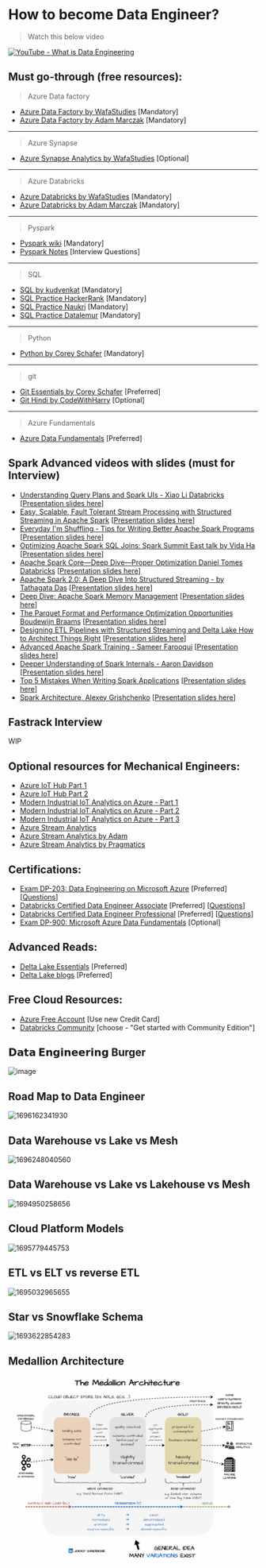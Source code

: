 # How to become Data Engineer?

> Watch this below video

[![YouTube - What is Data Engineering](http://img.youtube.com/vi/qWru-b6m030/0.jpg)](https://www.youtube.com/watch?v=qWru-b6m030)

## Must go-through (free resources):

> Azure Data factory

- [Azure Data Factory by WafaStudies](https://www.youtube.com/playlist?list=PLMWaZteqtEaLTJffbbBzVOv9C0otal1FO) [Mandatory]
- [Azure Data Factory by Adam Marczak](https://www.youtube.com/playlist?list=PLGjZwEtPN7j8b9dPA0HrtJDptOB69B506) [Mandatory]

---

> Azure Synapse

- [Azure Synapse Analytics by WafaStudies](https://www.youtube.com/playlist?list=PLMWaZteqtEaIZxPCw_0AO1GsqESq3hZc6) [Optional]

---

> Azure Databricks

- [Azure Databricks by WafaStudies](https://www.youtube.com/playlist?list=PLMWaZteqtEaKi4WAePWtCSQCfQpvBT2U1) [Mandatory]
- [Azure Databricks by Adam Marczak](https://www.youtube.com/playlist?list=PLGjZwEtPN7j96btR0XlAIla9T6XPpj9ta) [Mandatory]

---

> Pyspark

- [Pyspark wiki](https://sparkbyexamples.com/pyspark-tutorial/) [Mandatory]
- [Pyspark Notes](https://amrit-hub.github.io/How-to-become-Data-Engineering-Essentials/pyspark/PySpark-notes.pdf) [Interview Questions]

---

> SQL

- [SQL by kudvenkat](https://www.youtube.com/playlist?list=PL08903FB7ACA1C2FB) [Mandatory]
- [SQL Practice HackerRank](https://www.hackerrank.com/domains/sql) [Mandatory]
- [SQL Practice Naukri](https://www.naukri.com/code360/problem-lists/top-100-sql-problems) [Mandatory]
- [SQL Practice Datalemur](https://datalemur.com/questions?category=SQL) [Mandatory]

---

> Python

- [Python by Corey Schafer](https://www.youtube.com/playlist?list=PL-osiE80TeTt2d9bfVyTiXJA-UTHn6WwU) [Mandatory]

---

> git

- [Git Essentials by Corey Schafer](https://www.youtube.com/playlist?list=PL-osiE80TeTuRUfjRe54Eea17-YfnOOAx) [Preferred]
- [Git Hindi by CodeWithHarry](https://www.youtube.com/playlist?list=PLu0W_9lII9agwhy658ZPA0MTStKUJTWPi) [Optional]

---

> Azure Fundamentals

- [Azure Data Fundamentals](https://www.youtube.com/playlist?list=PLGjZwEtPN7j-Q59JYso3L4_yoCjj2syrM) [Preferred]

## Spark Advanced videos with slides (must for Interview)

- [Understanding Query Plans and Spark UIs - Xiao Li Databricks](https://www.youtube.com/watch?v=YgQgJceojJY)
  [[Presentation slides here](https://amrit-hub.github.io/How-to-become-Data-Engineering-Essentials/resources/Understanding_Query_Plans_and_Spark_UIs_-_20240623_103226.pdf)]
- [Easy, Scalable, Fault Tolerant Stream Processing with Structured Streaming in Apache Spark](https://www.youtube.com/watch?v=_jPKqJ-gaIY)
  [[Presentation slides here](https://amrit-hub.github.io/How-to-become-Data-Engineering-Essentials/resources/Easy,_scalable,_fault_tolerant_stream_processing_with_structured_streaming_-_with_Tathagata_Das_-_20240623_103806.pdf)]
- [Everyday I&#39;m Shuffling - Tips for Writing Better Apache Spark Programs](https://www.youtube.com/watch?v=Wg2boMqLjCg)
  [[Presentation slides here](https://amrit-hub.github.io/How-to-become-Data-Engineering-Essentials/resources/Everyday_I'm_Shuffling_-_Tips_for_Writing_Better_Spark_Programs,_Strata_San_Jose_2015_-_20240623_104054.pdf)]
- [Optimizing Apache Spark SQL Joins: Spark Summit East talk by Vida Ha](https://www.youtube.com/watch?v=fp53QhSfQcI)
  [[Presentation slides here](https://amrit-hub.github.io/How-to-become-Data-Engineering-Essentials/resources/Optimizing_Apache_Spark_SQL_Joins_-_20240623_104238.pdf)]
- [Apache Spark Core—Deep Dive—Proper Optimization Daniel Tomes Databricks](https://www.youtube.com/watch?v=daXEp4HmS-E)
  [[Presentation slides here](https://amrit-hub.github.io/How-to-become-Data-Engineering-Essentials/resources/Apache_Spark_Core—Deep_Dive—Proper_Optimization_-_20240623_104404.pdf)]
- [Apache Spark 2.0: A Deep Dive Into Structured Streaming - by Tathagata Das](https://www.youtube.com/watch?v=rl8dIzTpxrI)
  [[Presentation slides here](https://amrit-hub.github.io/How-to-become-Data-Engineering-Essentials/resources/Apache_Spark_2.0__A_Deep_Dive_Into_Structured_Streaming_-_by_Tathagata_Das__-_20240623_104644.pdf)]
- [Deep Dive: Apache Spark Memory Management](https://www.youtube.com/watch?v=dPHrykZL8Cg)
  [[Presentation slides here](https://amrit-hub.github.io/How-to-become-Data-Engineering-Essentials/resources/Deep_Dive__Memory_Management_in_Apache_Spark_-_20240623_110859.pdf)]
- [The Parquet Format and Performance Optimization Opportunities Boudewijn Braams](https://www.youtube.com/watch?v=1j8SdS7s_NY)
  [[Presentation slides here](https://amrit-hub.github.io/How-to-become-Data-Engineering-Essentials/resources/Deep_Dive__Memory_Management_in_Apache_Spark_-_20240623_110859.pdf)]
- [Designing ETL Pipelines with Structured Streaming and Delta Lake How to Architect Things Right](https://www.youtube.com/watch?v=eOhAzjf__iQ)
  [[Presentation slides here](https://amrit-hub.github.io/How-to-become-Data-Engineering-Essentials/resources/Designing_ETL_Pipelines_with_Structured_Streaming_and_Delta_Lake—How_to_Architect_Things_Right_-_20240623_111312.pdf)]
- [Advanced Apache Spark Training - Sameer Farooqui](https://www.youtube.com/watch?v=7ooZ4S7Ay6Y)
  [[Presentation slides here](https://amrit-hub.github.io/How-to-become-Data-Engineering-Essentials/resources/Spark_Summit_East_2015_Advanced_Devops_Student_Slides_-_20240623_112818.pdf)]
- [ Deeper Understanding of Spark Internals - Aaron Davidson](https://www.youtube.com/watch?v=dmL0N3qfSc8)
  [[Presentation slides here](https://amrit-hub.github.io/How-to-become-Data-Engineering-Essentials/resources/A_deeper-understanding-of-spark-internals-aaron-davidson_-_20240623_120842.pdf)]
- [ Top 5 Mistakes When Writing Spark Applications](https://www.youtube.com/watch?v=WyfHUNnMutg)
  [[Presentation slides here](https://amrit-hub.github.io/How-to-become-Data-Engineering-Essentials/resources/Top_5_Mistakes_to_Avoid_When_Writing_Apache_Spark_Applications_-_20240623_223520.pdf)]
- [ Spark Architecture, Alexey Grishchenko](https://www.youtube.com/watch?v=qf2IxHzueXA)
  [[Presentation slides here](https://amrit-hub.github.io/How-to-become-Data-Engineering-Essentials/resources/Apache_Spark_Architecture_-_20240626_105939.pdf)]

## Fastrack Interview

WIP

## Optional resources for Mechanical Engineers:

- [Azure IoT Hub Part 1](https://www.databricks.com/notebooks/iiot/iiot-end-to-end-part-1.html)
- [Azure IoT Hub Part 2](https://www.databricks.com/notebooks/iiot/iiot-end-to-end-part-2.html)
- [Modern Industrial IoT Analytics on Azure - Part 1](https://www.databricks.com/blog/2020/08/03/modern-industrial-iot-analytics-on-azure-part-1.html)
- [Modern Industrial IoT Analytics on Azure - Part 2](https://www.databricks.com/blog/2020/08/11/modern-industrial-iot-analytics-on-azure-part-2.html)
- [Modern Industrial IoT Analytics on Azure - Part 3](https://www.databricks.com/blog/2020/08/20/modern-industrial-iot-analytics-on-azure-part-3.html)
- [Azure Stream Analytics](https://learn.microsoft.com/en-us/azure/iot-hub/iot-hub-live-data-visualization-in-power-bi)
- [Azure Stream Analytics by Adam](https://www.youtube.com/watch?v=NbGmyjgY0pU)
- [Azure Stream Analytics by Pragmatics](https://www.youtube.com/watch?v=sJ02fNsor3M)

## Certifications:

- [Exam DP-203: Data Engineering on Microsoft Azure](https://learn.microsoft.com/en-us/certifications/exams/dp-203) [Preferred] [[Questions](https://amrit-hub.github.io/Azure-Data-Engineer-Associate-Questions/)]
- [Databricks Certified Data Engineer Associate](https://www.databricks.com/learn/certification/data-engineer-associate) [Preferred] [[Questions](https://amrit-hub.github.io/Databricks-Certified-Data-Engineer-Associate-Questions/)]
- [Databricks Certified Data Engineer Professional](https://www.databricks.com/learn/certification/data-engineer-professional) [Preferred] [[Questions](https://amrit-hub.github.io/Databricks-Certified-Data-Engineer-Professional-Questions/)]
- [Exam DP-900: Microsoft Azure Data Fundamentals](https://learn.microsoft.com/en-us/certifications/exams/dp-900) [Optional]

## Advanced Reads:

- [Delta Lake Essentials](https://github.com/Amrit-Hub/Data-Engineering-Essentials/tree/main/Delta%20Lake%20Essentials) [Preferred]
- [Delta Lake blogs](https://delta.io/blog) [Preferred]

## Free Cloud Resources:

- [Azure Free Account](https://azure.microsoft.com/en-in/free/search/) [Use new Credit Card]
- [Databricks Community](https://www.databricks.com/try-databricks#account) [choose - "Get started with Community Edition"]

## 𝗗𝗮𝘁𝗮 𝗘𝗻𝗴𝗶𝗻𝗲𝗲𝗿𝗶𝗻𝗴 Burger

![image](https://github.com/Amrit-Hub/How-to-become-Data-Engineering-Essentials/assets/94331599/be8fd25f-87d4-4e16-bbd8-2c350087b1ea)

## Road Map to Data Engineer

![1696162341930](https://github.com/Amrit-Hub/How-to-become-Data-Engineering-Essentials/assets/94331599/1847e755-d037-4903-b72b-6577bd82316a)

## Data Warehouse vs Lake vs Mesh

![1696248040560](https://github.com/Amrit-Hub/How-to-become-Data-Engineering-Essentials/assets/94331599/80191075-2f04-4309-a3ac-a31b025afd68)

## Data Warehouse vs Lake vs Lakehouse vs Mesh

![1694950258656](https://github.com/Amrit-Hub/How-to-become-Data-Engineering-Essentials/assets/94331599/334a4d86-07f3-42e5-b9b8-30b75bf3ff1a)

## Cloud Platform Models

![1695779445753](https://github.com/Amrit-Hub/How-to-become-Data-Engineering-Essentials/assets/94331599/162db0d9-81aa-4e54-a3fa-6cfb6ad93a2f)

## ETL vs ELT vs reverse ETL

![1695032965655](https://github.com/Amrit-Hub/How-to-become-Data-Engineering-Essentials/assets/94331599/81a3d438-881e-4cb6-a658-1c58cc3aa5b8)

## Star vs Snowflake Schema

![1693622854283](https://github.com/Amrit-Hub/How-to-become-Data-Engineering-Essentials/assets/94331599/67cf1282-741c-43b3-80ae-a401ddedcdb7)

## Medallion Architecture

![1719381184666](image/README/1719345910378.gif)
